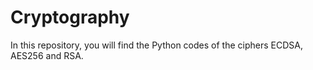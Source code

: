 # Cryptography
In this repository, you will find the Python codes of the ciphers ECDSA, AES256 and RSA.
